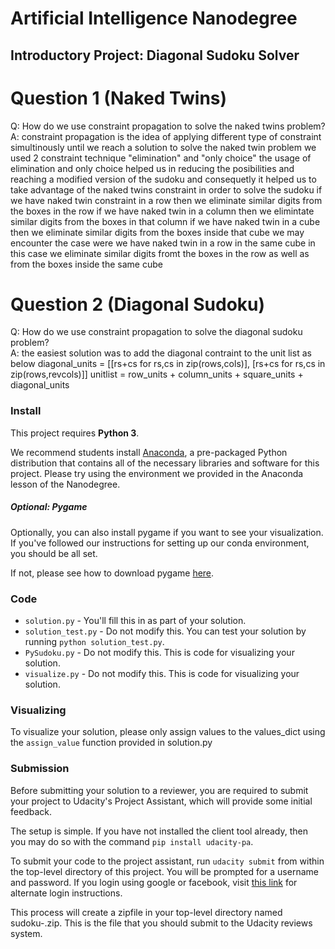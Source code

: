 # Artificial Intelligence Nanodegree
## Introductory Project: Diagonal Sudoku Solver

# Question 1 (Naked Twins)
Q: How do we use constraint propagation to solve the naked twins problem?  
A: constraint propagation is the idea of applying different type of constraint simultinously until we reach a solution
 to solve the naked twin problem we used 2 constraint technique  "elimination" and "only choice"
 the usage of elimination and only choice helped us in reducing the posibilities and reaching a modified version of the sudoku and consequetly
 it helped us to take advantage of the naked twins constraint in order to solve the sudoku
 if we have naked twin constraint in a row then we eliminate similar digits from the boxes in the row
 if we have naked twin in a column then we elimintate similar digits from the boxes in that column
 if we have naked twin in a cube then we eliminate similar digits from the boxes inside that cube
 we may encounter the case were we have naked twin in a row in the same cube in this case we eliminate similar digits fromt the boxes in the row as well as 
 from the boxes inside the same cube
# Question 2 (Diagonal Sudoku)
Q: How do we use constraint propagation to solve the diagonal sudoku problem?  
A: the easiest solution was to add the diagonal contraint to the unit list as below
diagonal_units = [[rs+cs for rs,cs in zip(rows,cols)], [rs+cs for rs,cs in zip(rows,revcols)]]
unitlist = row_units + column_units + square_units + diagonal_units
 

### Install

This project requires **Python 3**.

We recommend students install [Anaconda](https://www.continuum.io/downloads), a pre-packaged Python distribution that contains all of the necessary libraries and software for this project. 
Please try using the environment we provided in the Anaconda lesson of the Nanodegree.

##### Optional: Pygame

Optionally, you can also install pygame if you want to see your visualization. If you've followed our instructions for setting up our conda environment, you should be all set.

If not, please see how to download pygame [here](http://www.pygame.org/download.shtml).

### Code

* `solution.py` - You'll fill this in as part of your solution.
* `solution_test.py` - Do not modify this. You can test your solution by running `python solution_test.py`.
* `PySudoku.py` - Do not modify this. This is code for visualizing your solution.
* `visualize.py` - Do not modify this. This is code for visualizing your solution.

### Visualizing

To visualize your solution, please only assign values to the values_dict using the `assign_value` function provided in solution.py

### Submission
Before submitting your solution to a reviewer, you are required to submit your project to Udacity's Project Assistant, which will provide some initial feedback.  

The setup is simple.  If you have not installed the client tool already, then you may do so with the command `pip install udacity-pa`.  

To submit your code to the project assistant, run `udacity submit` from within the top-level directory of this project.  You will be prompted for a username and password.  If you login using google or facebook, visit [this link](https://project-assistant.udacity.com/auth_tokens/jwt_login) for alternate login instructions.

This process will create a zipfile in your top-level directory named sudoku-<id>.zip.  This is the file that you should submit to the Udacity reviews system.

